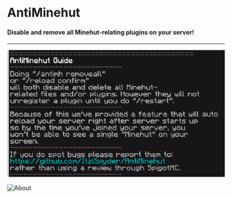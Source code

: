 # AntiMinehut
#### Disable and remove all Minehut-relating plugins on your server!
-------------------------------------------------------------------

![Help](/assets/images/help.png)

![About](!/assets/images/about.png)
